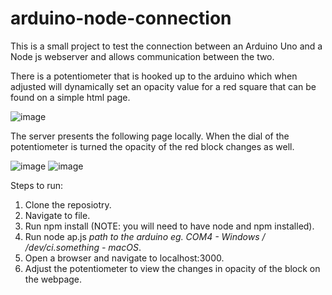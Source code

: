 # arduino-node-connection
This is a small project to test the connection between an Arduino Uno and a Node js webserver and allows communication between the two.

There is a potentiometer that is hooked up to the arduino which when adjusted will dynamically set an opacity value for a red square that can be found on a simple html page. 

![image](https://user-images.githubusercontent.com/28007434/121072279-48e52080-c7d1-11eb-9c81-969544424203.png)

The server presents the following page locally. When the dial of the potentiometer is turned the opacity of the red block changes as well.

![image](https://user-images.githubusercontent.com/28007434/121072351-64502b80-c7d1-11eb-9ef4-6f149487ff00.png)
![image](https://user-images.githubusercontent.com/28007434/121073157-78e0f380-c7d2-11eb-878b-9c3327c3f669.png)

Steps to run:
1. Clone the reposiotry.
2. Navigate to file.
3. Run npm install (NOTE: you will need to have node and npm installed).
4. Run node ap.js *path to the arduino eg. COM4 - Windows / /dev/ci.something - macOS*.
5. Open a browser and navigate to localhost:3000.
6. Adjust the potentiometer to view the changes in opacity of the block on the webpage.
